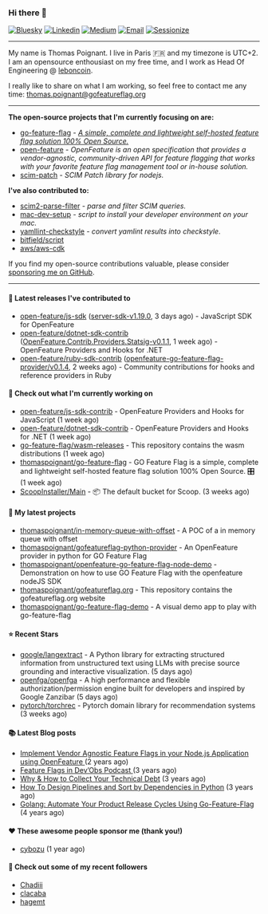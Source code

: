 ### Hi there 👋
[![Bluesky](https://img.shields.io/badge/Bluesky-0285FF?logo=bluesky&logoColor=fff)](https://bsky.app/profile/thomaspoignant.bsky.social)
[![Linkedin](https://img.shields.io/badge/LinkedIn--_.svg?style=social&logo=linkedin)](https://www.linkedin.com/in/poignantthomas/)
[![Medium](https://img.shields.io/badge/medium--_.svg?style=social&logo=medium)](https://thomaspoignant.medium.com/)
[![Email](https://img.shields.io/badge/email--_.svg?logo=Gmail&style=social)](mailto:thomas.poignant@gmail.com)
[![Sessionize](https://img.shields.io/badge/-Sessionize-1AB394?style=flat&logo=sessionize&logoColor=white)](https://sessionize.com/thomas-poignant/)

-----------

My name is Thomas Poignant. I live in Paris 🇫🇷 and my timezone is UTC+2.  
I am an opensource enthousiast on my free time, and I work as Head Of Engineering @ [leboncoin](https://www.leboncoin.fr/).

I really like to share on what I am working, so feel free to contact me any time: thomas.poignant@gofeatureflag.org

-----------

**The open-source projects that I'm currently focusing on are:**
- [go-feature-flag](https://github.com/thomaspoignant/go-feature-flag) _- [A simple, complete and lightweight self-hosted feature flag solution 100% Open Source.](https://gofeatureflag.org)_ 
- [open-feature](https://github.com/open-feature) _- OpenFeature is an open specification that provides a vendor-agnostic, community-driven API for feature flagging that works with your favorite feature flag management tool or in-house solution._
- [scim-patch](https://github.com/thomaspoignant/scim-patch) _- SCIM Patch library for nodejs._

**I've also contributed to:**
- [scim2-parse-filter](https://github.com/thomaspoignant/scim2-parse-filter) _- parse and filter SCIM queries._
- [mac-dev-setup](https://github.com/thomaspoignant/mac-dev-setup) _- script to install your developer environment on your mac._
- [yamllint-checkstyle](https://github.com/thomaspoignant/yamllint-checkstyle) _- convert yamlint results into checkstyle_.
- [bitfield/script](https://github.com/bitfield/script)
- [aws/aws-cdk](https://github.com/aws/aws-cdk)

If you find my open-source contributions valuable, please consider [sponsoring me on GitHub](https://github.com/sponsors/thomaspoignant/).

-----------
#### 🚀 Latest releases I've contributed to

- [open-feature/js-sdk](https://github.com/open-feature/js-sdk) ([server-sdk-v1.19.0](https://github.com/open-feature/js-sdk/releases/tag/server-sdk-v1.19.0), 3 days ago) - JavaScript SDK for OpenFeature
- [open-feature/dotnet-sdk-contrib](https://github.com/open-feature/dotnet-sdk-contrib) ([OpenFeature.Contrib.Providers.Statsig-v0.1.1](https://github.com/open-feature/dotnet-sdk-contrib/releases/tag/OpenFeature.Contrib.Providers.Statsig-v0.1.1), 1 week ago) - OpenFeature Providers and Hooks for .NET
- [open-feature/ruby-sdk-contrib](https://github.com/open-feature/ruby-sdk-contrib) ([openfeature-go-feature-flag-provider/v0.1.4](https://github.com/open-feature/ruby-sdk-contrib/releases/tag/openfeature-go-feature-flag-provider/v0.1.4), 2 weeks ago) - Community contributions for hooks and reference providers in Ruby

#### 👷 Check out what I'm currently working on

- [open-feature/js-sdk-contrib](https://github.com/open-feature/js-sdk-contrib) - OpenFeature Providers and Hooks for JavaScript (1 week ago)
- [open-feature/dotnet-sdk-contrib](https://github.com/open-feature/dotnet-sdk-contrib) - OpenFeature Providers and Hooks for .NET (1 week ago)
- [go-feature-flag/wasm-releases](https://github.com/go-feature-flag/wasm-releases) - This repository contains the wasm distributions (1 week ago)
- [thomaspoignant/go-feature-flag](https://github.com/thomaspoignant/go-feature-flag) - GO Feature Flag is a simple, complete and lightweight self-hosted feature flag solution 100% Open Source. 🎛️ (1 week ago)
- [ScoopInstaller/Main](https://github.com/ScoopInstaller/Main) - 📦 The default bucket for Scoop. (3 weeks ago)

#### 🌱 My latest projects

- [thomaspoignant/in-memory-queue-with-offset](https://github.com/thomaspoignant/in-memory-queue-with-offset) - A POC of a in memory queue with offset
- [thomaspoignant/gofeatureflag-python-provider](https://github.com/thomaspoignant/gofeatureflag-python-provider) - An OpenFeature provider in python for GO Feature Flag
- [thomaspoignant/openfeature-go-feature-flag-node-demo](https://github.com/thomaspoignant/openfeature-go-feature-flag-node-demo) - Demonstration on how to use GO Feature Flag with the openfeature nodeJS SDK
- [thomaspoignant/gofeatureflag.org](https://github.com/thomaspoignant/gofeatureflag.org) - This repository contains the gofeatureflag.org website
- [thomaspoignant/go-feature-flag-demo](https://github.com/thomaspoignant/go-feature-flag-demo) - A visual demo app to play with go-feature-flag

#### ⭐ Recent Stars

- [google/langextract](https://github.com/google/langextract) - A Python library for extracting structured information from unstructured text using LLMs with precise source grounding and interactive visualization. (5 days ago)
- [openfga/openfga](https://github.com/openfga/openfga) - A high performance and flexible authorization/permission engine built for developers and inspired by Google Zanzibar (5 days ago)
- [pytorch/torchrec](https://github.com/pytorch/torchrec) - Pytorch domain library for recommendation systems (3 weeks ago)

#### 📚 Latest Blog posts

- [Implement Vendor Agnostic Feature Flags in your Node.js Application using OpenFeature ](https://faun.pub/implement-vendor-agnostic-feature-flags-in-your-node-js-application-using-openfeature-b89fde448f6c?source=rss-9a58464dd8e9------2) (2 years ago)
- [ Feature Flags in Dev’Obs Podcast ](https://thomaspoignant.medium.com/feature-flags-in-devobs-podcast-ec11079f8a4b?source=rss-9a58464dd8e9------2) (3 years ago)
- [Why &amp; How to Collect Your Technical Debt](https://medium.com/geekculture/why-how-to-collect-your-technical-debt-bd917960eee?source=rss-9a58464dd8e9------2) (3 years ago)
- [How To Design Pipelines and Sort by Dependencies in Python](https://medium.com/better-programming/how-to-design-pipelines-and-sort-by-dependencies-in-python-ed876495a826?source=rss-9a58464dd8e9------2) (3 years ago)
- [Golang: Automate Your Product Release Cycles Using Go-Feature-Flag](https://medium.com/better-programming/automate-your-product-release-cycles-using-go-feature-flag-6ab73f869f?source=rss-9a58464dd8e9------2) (4 years ago)

#### ❤️ These awesome people sponsor me (thank you!)

- [cybozu](https://github.com/cybozu) (1 year ago)

#### 👯 Check out some of my recent followers

- [Chadiii](https://github.com/Chadiii)
- [clacaba](https://github.com/clacaba)
- [hagemt](https://github.com/hagemt)
